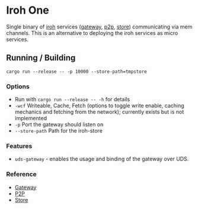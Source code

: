 # Iroh One

Single binary of [iroh](https://github.com/n0-computer/iroh) services
([gateway](https://github.com/n0-computer/iroh/tree/main/iroh-gateway),
[p2p](https://github.com/n0-computer/iroh/tree/main/iroh-p2p),
[store](https://github.com/n0-computer/iroh/tree/main/iroh-store))
communicating via mem channels. This is an alternative to deploying the iroh
services as micro services.

## Running / Building

`cargo run --release -- -p 10000 --store-path=tmpstore`

### Options

- Run with `cargo run --release -- -h` for details
- `-wcf` Writeable, Cache, Fetch (options to toggle write enable, caching mechanics and fetching from the network); currently exists but is not implemented
- `-p` Port the gateway should listen on
- `--store-path` Path for the iroh-store

### Features

- `uds-gateway` - enables the usage and binding of the gateway over UDS.

### Reference

- [Gateway](../iroh-gateway/README.md)
- [P2P](../iroh-p2p/README.md)
- [Store](../iroh-store/README.md)